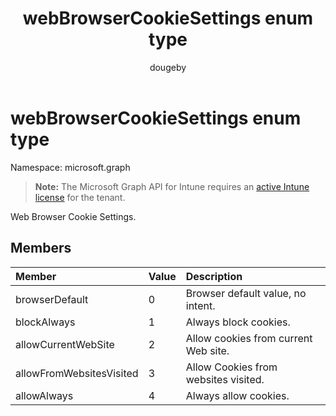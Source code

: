﻿---
title: "webBrowserCookieSettings enum type"
description: "Web Browser Cookie Settings."
author: "dougeby"
localization_priority: Normal
ms.prod: "intune"
doc_type: enumPageType
---

# webBrowserCookieSettings enum type

Namespace: microsoft.graph

> **Note:** The Microsoft Graph API for Intune requires an [active Intune license](https://go.microsoft.com/fwlink/?linkid=839381) for the tenant.

Web Browser Cookie Settings.

## Members

| Member                   | Value | Description                          |
| :----------------------- | :---- | :----------------------------------- |
| browserDefault           | 0     | Browser default value, no intent.    |
| blockAlways              | 1     | Always block cookies.                |
| allowCurrentWebSite      | 2     | Allow cookies from current Web site. |
| allowFromWebsitesVisited | 3     | Allow Cookies from websites visited. |
| allowAlways              | 4     | Always allow cookies.                |

